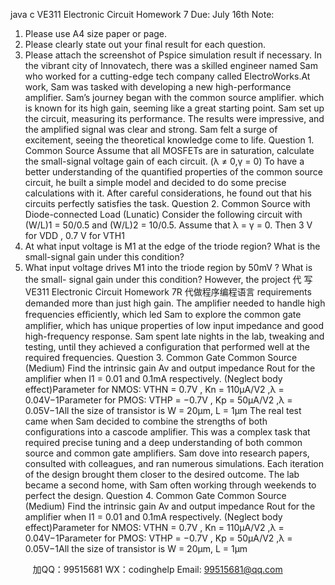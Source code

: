 java c
VE311 Electronic Circuit Homework 7 
Due: July 16th
Note: 
1) Please use A4 size paper or page. 
2) Please clearly state out your final result for each question. 
3) Please attach the screenshot of Pspice simulation result if necessary. 
In   the   vibrant   city   of Innovatech,   there   was   a   skilled   engineer   named   Sam   who   worked   for   a   cutting-edge   tech   company   called   ElectroWorks.At work, Sam was tasked with developing a new high-performance amplifier.    Sam’s   journey   began   with   the   common   source   amplifier.    which   is   known   for   its   high   gain,   seeming   like   a   great   starting   point.      Sam   set   up   the   circuit,   measuring   its   performance.    The   results   were   impressive,   and   the   amplified   signal   was   clear   and   strong.      Sam   felt   a   surge   of   excitement,   seeing   the   theoretical   knowledge   come   to   life.
Question 1.    Common Source 
Assume   that   all   MOSFETs   are   in   saturation,   calculate   the   small-signal   voltage   gain   of each   circuit.    (λ   ≠   0,γ   =   0)
To   have   a   better   understanding   of the   quantified   properties   of the   common   source   circuit,   he   built   a   simple   model   and   decided   to   do   some   precise   calculations   with   it.    After   careful   considerations,   he   found   out   that   his   circuits   perfectly   satisfies   the   task.
Question 2.    Common Source with Diode-connected Load (Lunatic) 
Consider   the   following   circuit   with      (W/L)1         =   50/0.5   and      (W/L)2         =      10/0.5.    Assume   that λ   = γ   = 0.    Then   3   V   for   VDD   ,   0.7   V   for   VTH1
1)   At what input voltage is   M1      at the   edge   of the   triode   region?   What   is   the   small-signal   gain   under   this   condition?
2)   What   input   voltage   drives   M1      into   the   triode   region   by   50mV   ?    What   is   the   small-   signal   gain   under   this   condition?
However, the   project 代 写VE311 Electronic Circuit Homework 7R
代做程序编程语言  requirements   demanded   more   than   just   high   gain.       The   amplifier   needed   to   handle   high   frequencies   eﬀiciently,   which   led Sam   to   explore   the   common   gate   amplifier, which has unique properties of   low input impedance and good high-frequency   response. Sam spent late nights in   the lab, tweaking      and   testing, until   they achieved a   configuration   that   performed   well   at   the   required   frequencies.
Question 3.    Common Gate Common Source (Medium) 
Find   the   intrinsic   gain   Av      and   output   impedance   Rout    for   the   amplifier   when   I1    =   0.01   and   0.1mA   respectively.    (Neglect   body   effect)Parameter   for   NMOS:   VTHN      = 0.7V   ,   Kn      =   110µA/V2   ,λ   =   0.04V−1Parameter   for   PMOS:   VTHP      =   −0.7V   ,   Kp      = 50µA/V2   ,λ =   0.05V−1All   the   size   of   transistor   is   W   = 20µm,   L   =   1µm
The   real   test   came   when   Sam   decided   to   combine   the   strengths   of   both   configurations   into   a   cascode   amplifier.    This   was   a   complex   task   that   required   precise   tuning   and   a   deep   understanding   of both   common   source   and   common   gate   amplifiers.    Sam   dove   into   research   papers, consulted with colleagues, and ran numerous simulations.   Each iteration of   the design   brought them closer to the desired   outcome. The lab   became   a   second   home,   with   Sam   often   working   through   weekends   to   perfect   the   design.
Question 4.    Common Gate Common Source (Medium) 
Find   the   intrinsic   gain   Av      and   output   impedance   Rout    for   the   amplifier   when   I1    =   0.01   and   0.1mA   respectively.    (Neglect   body   effect)Parameter   for   NMOS:   VTHN      = 0.7V   ,   Kn      =   110µA/V2   ,λ   =   0.04V−1Parameter   for   PMOS:   VTHP      =   −0.7V   ,   Kp      = 50µA/V2   ,λ =   0.05V−1All   the   size   of   transistor   is   W   = 20µm,   L   =   1µm






         
加QQ：99515681  WX：codinghelp  Email: 99515681@qq.com
